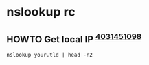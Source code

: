 # nslookup rc

## HOWTO Get local IP <sup>[4031451098][]</sup>

    nslookup your.tld | head -n2

[4031451098]: https://stackoverflow.com/questions/13322485/how-to-get-the-primary-ip-address-of-the-local-machine-on-linux-and-os-x
